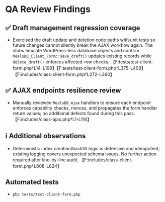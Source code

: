 # QA Review Findings

## ✅ Draft management regression coverage
- Exercised the draft update and deletion code paths with unit tests so future changes cannot silently break the AJAX workflow again. The stubs emulate WordPress-less database objects and confirm `MealsDB_Client_Form::save_draft()` updates existing records while `delete_draft()` enforces affected-row checks. 【F:tests/test-client-form.php†L14-L199】【F:tests/test-client-form.php†L375-L409】【F:includes/class-client-form.php†L272-L360】

## ✅ AJAX endpoints resilience review
- Manually reviewed `MealsDB_Ajax` handlers to ensure each endpoint enforces capability checks, nonces, and propagates the form handler return values; no additional defects found during this pass. 【F:includes/class-ajax.php†L1-L116】

## ℹ️ Additional observations
- Deterministic index creation/backfill logic is defensive and idempotent; existing logging covers unexpected schema issues. No further action required after line-by-line audit. 【F:includes/class-client-form.php†L608-L824】

## Automated tests
- `php tests/test-client-form.php`

